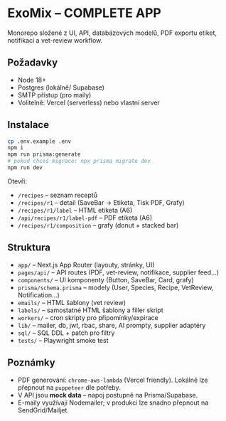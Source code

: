 # ExoMix – COMPLETE APP

Monorepo složené z UI, API, databázových modelů, PDF exportu etiket, notifikací a vet-review workflow.

## Požadavky
- Node 18+
- Postgres (lokálně/ Supabase)
- SMTP přístup (pro maily)
- Volitelně: Vercel (serverless) nebo vlastní server

## Instalace
```bash
cp .env.example .env
npm i
npm run prisma:generate
# pokud chceš migrace: npx prisma migrate dev
npm run dev
```
Otevři:  
- `/recipes` – seznam receptů  
- `/recipes/r1` – detail (SaveBar → Etiketa, Tisk PDF, Grafy)  
- `/recipes/r1/label` – HTML etiketa (A6)  
- `/api/recipes/r1/label-pdf` – PDF etiketa (A6)  
- `/recipes/r1/composition` – grafy (donut + stacked bar)

## Struktura
- `app/` – Next.js App Router (layouty, stránky, UI)  
- `pages/api/` – API routes (PDF, vet-review, notifikace, supplier feed...)  
- `components/` – UI komponenty (Button, SaveBar, Card, grafy)  
- `prisma/schema.prisma` – modely (User, Species, Recipe, VetReview, Notification…)  
- `emails/` – HTML šablony (vet review)  
- `labels/` – samostatné HTML šablony a filler skript  
- `workers/` – cron skripty pro připomínky/expirace  
- `lib/` – mailer, db, jwt, rbac, share, AI prompty, supplier adaptéry  
- `sql/` – SQL DDL + patch pro filtry  
- `tests/` – Playwright smoke test

## Poznámky
- PDF generování: `chrome-aws-lambda` (Vercel friendly). Lokálně lze přepnout na `puppeteer` dle potřeby.
- V API jsou **mock data** – napoj postupně na Prisma/Supabase.
- E-maily využívají Nodemailer; v produkci lze snadno přepnout na SendGrid/Mailjet.
